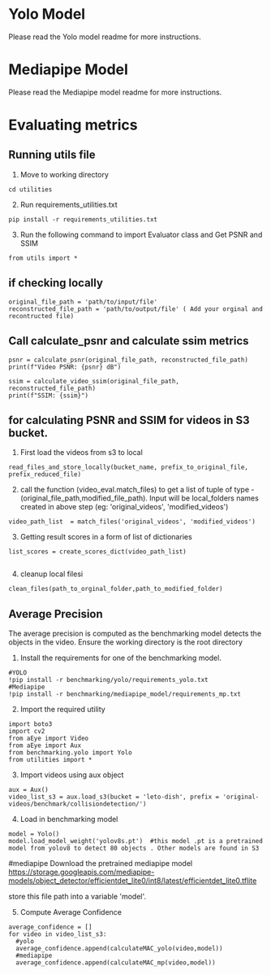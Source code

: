 # Yolo Model

Please read the Yolo model readme for more instructions.

# Mediapipe Model

Please read the Mediapipe model readme for more instructions.

# Evaluating metrics

## Running utils file


1. Move to working directory
```console
cd utilities
```

2. Run requirements_utilities.txt
```
pip install -r requirements_utilities.txt
```

3. Run the following command to import Evaluator class and Get PSNR and SSIM
```
from utils import *
```
## if checking locally
```
original_file_path = 'path/to/input/file'
reconstructed_file_path = 'path/to/output/file' ( Add your orginal and recontructed file)
```
## Call calculate_psnr and calculate ssim metrics
```
psnr = calculate_psnr(original_file_path, reconstructed_file_path)
print(f"Video PSNR: {psnr} dB")

ssim = calculate_video_ssim(original_file_path, reconstructed_file_path)
print(f"SSIM: {ssim}")
```


## for calculating PSNR and SSIM for videos in S3 bucket.
1. First load the videos from s3 to local
 ```
read_files_and_store_locally(bucket_name, prefix_to_original_file, prefix_reduced_file)

```

2. call the function (video_eval.match_files) to get a  list of tuple of type  - (original_file_path,modified_file_path). Input will be  local_folders names created in above step (eg: 'original_videos', 'modified_videos')

```
video_path_list  = match_files('original_videos', 'modified_videos')

```

3. Getting result scores in a form of list of dictionaries

```
list_scores = create_scores_dict(video_path_list)


```

4. cleanup  local filesi

```
clean_files(path_to_orginal_folder,path_to_modified_folder)
```

## Average Precision
The average precision is computed as the benchmarking model detects the objects in the video.
Ensure the working directory is the root directory

1. Install the requirements for one of the benchmarking model.
```console
#YOLO
!pip install -r benchmarking/yolo/requirements_yolo.txt
#Mediapipe
!pip install -r benchmarking/mediapipe_model/requirements_mp.txt
```

2. Import the required utility
```console
import boto3
import cv2
from aEye import Video
from aEye import Aux
from benchmarking.yolo import Yolo
from utilities import *
```

3. Import videos using aux object
```console
aux = Aux()
video_list_s3 = aux.load_s3(bucket = 'leto-dish', prefix = 'original-videos/benchmark/collisiondetection/')
```

4. Load in benchmarking model

```console
model = Yolo()
model.load_model_weight('yolov8s.pt')  #this model .pt is a pretrained model from yolov8 to detect 80 objects . Other models are found in S3
```
#mediapipe
Download the pretrained mediapipe model
https://storage.googleapis.com/mediapipe-models/object_detector/efficientdet_lite0/int8/latest/efficientdet_lite0.tflite

store this file path into a variable 'model'.

5. Compute Average Confidence
```
average_confidence = []
for video in video_list_s3:
  #yolo
  average_confidence.append(calculateMAC_yolo(video,model))
  #mediapipe
  average_confidence.append(calculateMAC_mp(video,model))
```